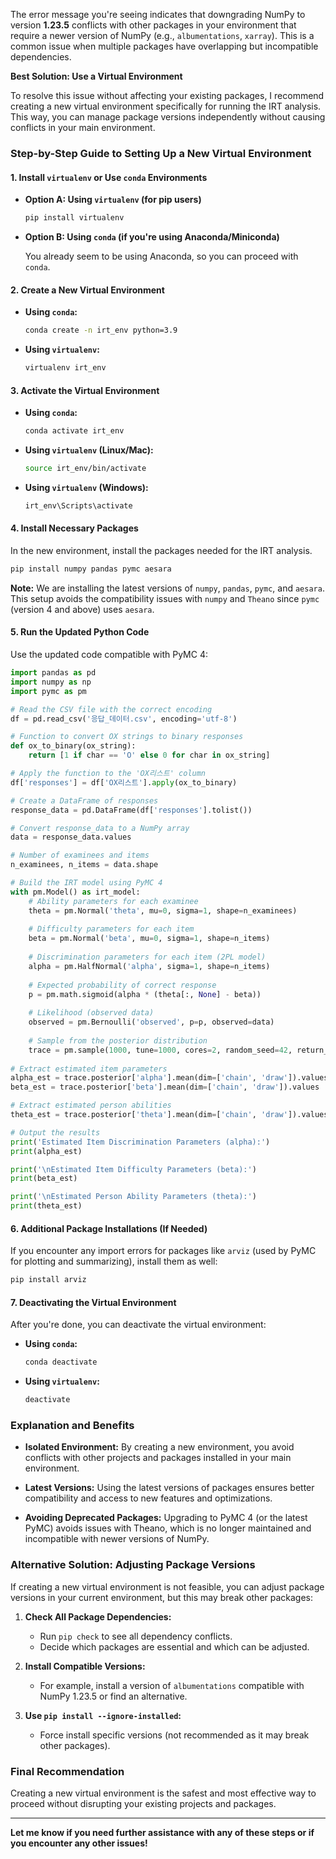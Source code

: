 The error message you're seeing indicates that downgrading NumPy to version **1.23.5** conflicts with other packages in your environment that require a newer version of NumPy (e.g., `albumentations`, `xarray`). This is a common issue when multiple packages have overlapping but incompatible dependencies.

**Best Solution: Use a Virtual Environment**

To resolve this issue without affecting your existing packages, I recommend creating a new virtual environment specifically for running the IRT analysis. This way, you can manage package versions independently without causing conflicts in your main environment.

### Step-by-Step Guide to Setting Up a New Virtual Environment

#### 1. **Install `virtualenv` or Use `conda` Environments**

- **Option A: Using `virtualenv` (for pip users)**
  
  ```bash
  pip install virtualenv
  ```

- **Option B: Using `conda` (if you're using Anaconda/Miniconda)**
  
  You already seem to be using Anaconda, so you can proceed with `conda`.

#### 2. **Create a New Virtual Environment**

- **Using `conda`:**

  ```bash
  conda create -n irt_env python=3.9
  ```

- **Using `virtualenv`:**

  ```bash
  virtualenv irt_env
  ```

#### 3. **Activate the Virtual Environment**

- **Using `conda`:**

  ```bash
  conda activate irt_env
  ```

- **Using `virtualenv` (Linux/Mac):**

  ```bash
  source irt_env/bin/activate
  ```

- **Using `virtualenv` (Windows):**

  ```bash
  irt_env\Scripts\activate
  ```

#### 4. **Install Necessary Packages**

In the new environment, install the packages needed for the IRT analysis.

```bash
pip install numpy pandas pymc aesara
```

**Note:** We are installing the latest versions of `numpy`, `pandas`, `pymc`, and `aesara`. This setup avoids the compatibility issues with `numpy` and `Theano` since `pymc` (version 4 and above) uses `aesara`.

#### 5. **Run the Updated Python Code**

Use the updated code compatible with PyMC 4:

```python
import pandas as pd
import numpy as np
import pymc as pm

# Read the CSV file with the correct encoding
df = pd.read_csv('응답_데이터.csv', encoding='utf-8')

# Function to convert OX strings to binary responses
def ox_to_binary(ox_string):
    return [1 if char == 'O' else 0 for char in ox_string]

# Apply the function to the 'OX리스트' column
df['responses'] = df['OX리스트'].apply(ox_to_binary)

# Create a DataFrame of responses
response_data = pd.DataFrame(df['responses'].tolist())

# Convert response_data to a NumPy array
data = response_data.values

# Number of examinees and items
n_examinees, n_items = data.shape

# Build the IRT model using PyMC 4
with pm.Model() as irt_model:
    # Ability parameters for each examinee
    theta = pm.Normal('theta', mu=0, sigma=1, shape=n_examinees)
    
    # Difficulty parameters for each item
    beta = pm.Normal('beta', mu=0, sigma=1, shape=n_items)
    
    # Discrimination parameters for each item (2PL model)
    alpha = pm.HalfNormal('alpha', sigma=1, shape=n_items)
    
    # Expected probability of correct response
    p = pm.math.sigmoid(alpha * (theta[:, None] - beta))
    
    # Likelihood (observed data)
    observed = pm.Bernoulli('observed', p=p, observed=data)
    
    # Sample from the posterior distribution
    trace = pm.sample(1000, tune=1000, cores=2, random_seed=42, return_inferencedata=True)
    
# Extract estimated item parameters
alpha_est = trace.posterior['alpha'].mean(dim=['chain', 'draw']).values
beta_est = trace.posterior['beta'].mean(dim=['chain', 'draw']).values

# Extract estimated person abilities
theta_est = trace.posterior['theta'].mean(dim=['chain', 'draw']).values

# Output the results
print('Estimated Item Discrimination Parameters (alpha):')
print(alpha_est)

print('\nEstimated Item Difficulty Parameters (beta):')
print(beta_est)

print('\nEstimated Person Ability Parameters (theta):')
print(theta_est)
```

#### 6. **Additional Package Installations (If Needed)**

If you encounter any import errors for packages like `arviz` (used by PyMC for plotting and summarizing), install them as well:

```bash
pip install arviz
```

#### 7. **Deactivating the Virtual Environment**

After you're done, you can deactivate the virtual environment:

- **Using `conda`:**

  ```bash
  conda deactivate
  ```

- **Using `virtualenv`:**

  ```bash
  deactivate
  ```

### Explanation and Benefits

- **Isolated Environment:** By creating a new environment, you avoid conflicts with other projects and packages installed in your main environment.
  
- **Latest Versions:** Using the latest versions of packages ensures better compatibility and access to new features and optimizations.

- **Avoiding Deprecated Packages:** Upgrading to PyMC 4 (or the latest PyMC) avoids issues with Theano, which is no longer maintained and incompatible with newer versions of NumPy.

### Alternative Solution: Adjusting Package Versions

If creating a new virtual environment is not feasible, you can adjust package versions in your current environment, but this may break other packages:

1. **Check All Package Dependencies:**

   - Run `pip check` to see all dependency conflicts.
   - Decide which packages are essential and which can be adjusted.

2. **Install Compatible Versions:**

   - For example, install a version of `albumentations` compatible with NumPy 1.23.5 or find an alternative.

3. **Use `pip install --ignore-installed`:**

   - Force install specific versions (not recommended as it may break other packages).

### Final Recommendation

Creating a new virtual environment is the safest and most effective way to proceed without disrupting your existing projects and packages.

---

**Let me know if you need further assistance with any of these steps or if you encounter any other issues!**